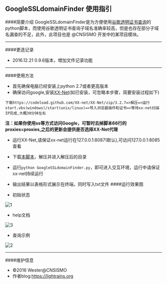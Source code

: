 ## GoogleSSLdomainFinder 使用指引


####简要介绍
GoogleSSLdomainFinder是为方便使用<a href="https://www.google.com/transparencyreport/" target="_blank">谷歌透明证书查询</a>的python脚本，而使用谷歌透明证书查询子域名准确率较高，但是也存在部分子域名漏查的不足，此外，此项目也是 @CNSISMO 开发中的某项目模块。

<hr>

####更迭记录
- 2016.12.21 0.9.6版本，增加文件记录功能

<hr>

####使用方法

- 首先确保电脑已经安装上python 2.7或者更高版本
- 确保访问google,安装[XX-Net](https://github.com/XX-net/XX-Net/wiki/%E4%B8%AD%E6%96%87%E6%96%87%E6%A1%A3)(如已安装，可忽略本步骤，简要安装过程如下)<br>
<pre><code>下载https://codeload.github.com/XX-net/XX-Net/zip/3.2.7=>解压=>运行start.vbs(windows)/start(unix/linux)=>导入浏览器插件和证书=>等待xx-net扫描IP完成,大概30分钟左右
</code></pre>
**注：如果你使用ss等方式访问Google，可暂时去掉脚本66行的proxies=proxies,之后的更新会提供是否选择XX-Net代理**

- 运行XX-Net,请保证xx-net运行在127.0.0.1:8087(默认),可访问127.0.0.1:8085查看
- 下载[本脚本](https://github.com/We5ter/GoogleSSLdomainFinder/archive/master.zip)，解压并进入解压后的目录
- 运行`python GoogleSSLdomainFinder.py`，即可进入交互环境，运行中请保证xx-net持续运行
- 输出结果以表格形式展示在终端，同时写入txt文件
####运行效果图

- 初始状态

![1](https://github.com/We5ter/GoogleSSLdomainFinder/blob/master/example/ex1.png)

- help文档

![3](https://github.com/We5ter/GoogleSSLdomainFinder/blob/master/example/ex3.png)

- 查询示例

![2](https://github.com/We5ter/GoogleSSLdomainFinder/blob/master/example/ex2.png)

<hr>

####维护信息
- &copy;2016 Wester@CNSISMO
- 作者blog:<a href="https://lightrains.org" target="_blank">https://lightrains.org</a>
